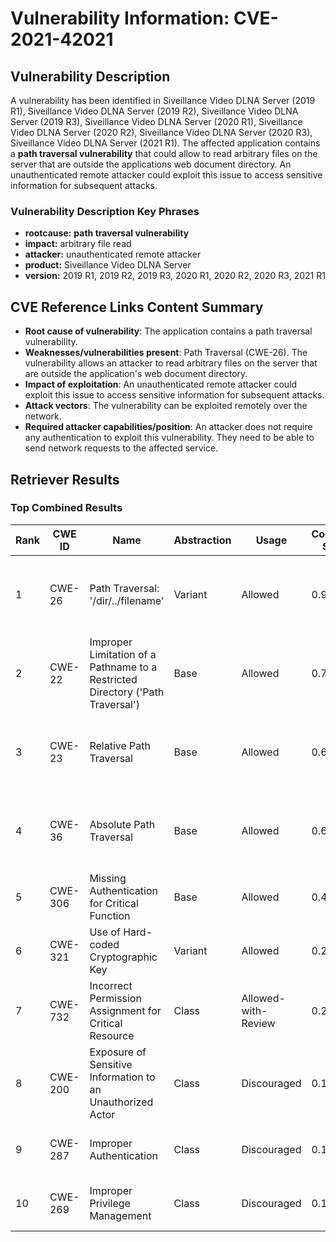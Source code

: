 # Vulnerability Information: CVE-2021-42021

## Vulnerability Description
A vulnerability has been identified in Siveillance Video DLNA Server (2019 R1), Siveillance Video DLNA Server (2019 R2), Siveillance Video DLNA Server (2019 R3), Siveillance Video DLNA Server (2020 R1), Siveillance Video DLNA Server (2020 R2), Siveillance Video DLNA Server (2020 R3), Siveillance Video DLNA Server (2021 R1). The affected application contains a **path traversal vulnerability** that could allow to read arbitrary files on the server that are outside the applications web document directory. An unauthenticated remote attacker could exploit this issue to access sensitive information for subsequent attacks.

### Vulnerability Description Key Phrases
- **rootcause:** **path traversal vulnerability**
- **impact:** arbitrary file read
- **attacker:** unauthenticated remote attacker
- **product:** Siveillance Video DLNA Server
- **version:** 2019 R1, 2019 R2, 2019 R3, 2020 R1, 2020 R2, 2020 R3, 2021 R1

## CVE Reference Links Content Summary
- **Root cause of vulnerability**: The application contains a path traversal vulnerability.
- **Weaknesses/vulnerabilities present**: Path Traversal (CWE-26). The vulnerability allows an attacker to read arbitrary files on the server that are outside the application's web document directory.
- **Impact of exploitation**: An unauthenticated remote attacker could exploit this issue to access sensitive information for subsequent attacks.
- **Attack vectors**: The vulnerability can be exploited remotely over the network.
- **Required attacker capabilities/position**: An attacker does not require any authentication to exploit this vulnerability. They need to be able to send network requests to the affected service.

## Retriever Results

### Top Combined Results

| Rank | CWE ID | Name | Abstraction | Usage | Combined Score | Retrievers | Individual Scores |
|------|--------|------|-------------|-------|---------------|------------|-------------------|
| 1 | CWE-26 | Path Traversal: '/dir/../filename' | Variant | Allowed | 0.9881 | dense, sparse, graph | dense: 0.602, sparse: 1.000, graph: 0.551 |
| 2 | CWE-22 | Improper Limitation of a Pathname to a Restricted Directory ('Path Traversal') | Base | Allowed | 0.7050 | dense, sparse, graph | dense: 0.611, sparse: 0.311, graph: 0.620 |
| 3 | CWE-23 | Relative Path Traversal | Base | Allowed | 0.6926 | dense, sparse, graph | dense: 0.577, sparse: 0.320, graph: 0.617 |
| 4 | CWE-36 | Absolute Path Traversal | Base | Allowed | 0.6826 | dense, sparse, graph | dense: 0.579, sparse: 0.301, graph: 0.616 |
| 5 | CWE-306 | Missing Authentication for Critical Function | Base | Allowed | 0.4347 | dense, sparse | dense: 0.571, sparse: 0.260 |
| 6 | CWE-321 | Use of Hard-coded Cryptographic Key | Variant | Allowed | 0.2768 | sparse | sparse: 0.524 |
| 7 | CWE-732 | Incorrect Permission Assignment for Critical Resource | Class | Allowed-with-Review | 0.2612 | dense, sparse | dense: 0.575, sparse: 0.275 |
| 8 | CWE-200 | Exposure of Sensitive Information to an Unauthorized Actor | Class | Discouraged | 0.1967 | dense, sparse | dense: 0.569, sparse: 0.270 |
| 9 | CWE-287 | Improper Authentication | Class | Discouraged | 0.1945 | dense, sparse | dense: 0.564, sparse: 0.266 |
| 10 | CWE-269 | Improper Privilege Management | Class | Discouraged | 0.1943 | dense, sparse | dense: 0.572, sparse: 0.259 |

